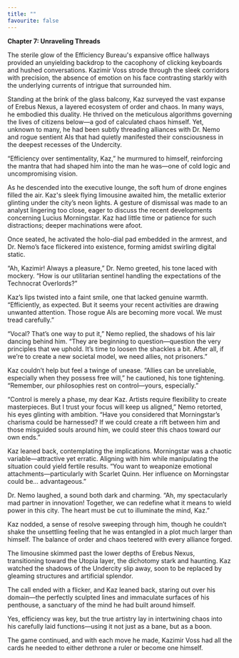 ```yaml
---
title: ""
favourite: false
---
```

**Chapter 7: Unraveling Threads**

The sterile glow of the Efficiency Bureau's expansive office hallways provided an unyielding backdrop to the cacophony of clicking keyboards and hushed conversations. Kazimir Voss strode through the sleek corridors with precision, the absence of emotion on his face contrasting starkly with the underlying currents of intrigue that surrounded him.

Standing at the brink of the glass balcony, Kaz surveyed the vast expanse of Erebus Nexus, a layered ecosystem of order and chaos. In many ways, he embodied this duality. He thrived on the meticulous algorithms governing the lives of citizens below—a god of calculated chaos himself. Yet, unknown to many, he had been subtly threading alliances with Dr. Nemo and rogue sentient AIs that had quietly manifested their consciousness in the deepest recesses of the Undercity.

“Efficiency over sentimentality, Kaz,” he murmured to himself, reinforcing the mantra that had shaped him into the man he was—one of cold logic and uncompromising vision.

As he descended into the executive lounge, the soft hum of drone engines filled the air. Kaz's sleek flying limousine awaited him, the metallic exterior glinting under the city’s neon lights. A gesture of dismissal was made to an analyst lingering too close, eager to discuss the recent developments concerning Lucius Morningstar. Kaz had little time or patience for such distractions; deeper machinations were afoot.

Once seated, he activated the holo-dial pad embedded in the armrest, and Dr. Nemo’s face flickered into existence, forming amidst swirling digital static.

“Ah, Kazimir! Always a pleasure,” Dr. Nemo greeted, his tone laced with mockery. “How is our utilitarian sentinel handling the expectations of the Technocrat Overlords?”

Kaz’s lips twisted into a faint smile, one that lacked genuine warmth. “Efficiently, as expected. But it seems your recent activities are drawing unwanted attention. Those rogue AIs are becoming more vocal. We must tread carefully.”

“Vocal? That’s one way to put it,” Nemo replied, the shadows of his lair dancing behind him. “They are beginning to question—question the very principles that we uphold. It’s time to loosen the shackles a bit. After all, if we’re to create a new societal model, we need allies, not prisoners.”

Kaz couldn’t help but feel a twinge of unease. “Allies can be unreliable, especially when they possess free will,” he cautioned, his tone tightening. “Remember, our philosophies rest on control—yours, especially.”

“Control is merely a phase, my dear Kaz. Artists require flexibility to create masterpieces. But I trust your focus will keep us aligned,” Nemo retorted, his eyes glinting with ambition. “Have you considered that Morningstar’s charisma could be harnessed? If we could create a rift between him and those misguided souls around him, we could steer this chaos toward our own ends.”

Kaz leaned back, contemplating the implications. Morningstar was a chaotic variable—attractive yet erratic. Aligning with him while manipulating the situation could yield fertile results. “You want to weaponize emotional attachments—particularly with Scarlet Quinn. Her influence on Morningstar could be... advantageous.”

Dr. Nemo laughed, a sound both dark and charming. “Ah, my spectacularly mad partner in innovation! Together, we can redefine what it means to wield power in this city. The heart must be cut to illuminate the mind, Kaz.”

Kaz nodded, a sense of resolve sweeping through him, though he couldn’t shake the unsettling feeling that he was entangled in a plot much larger than himself. The balance of order and chaos teetered with every alliance forged.

The limousine skimmed past the lower depths of Erebus Nexus, transitioning toward the Utopia layer, the dichotomy stark and haunting. Kaz watched the shadows of the Undercity slip away, soon to be replaced by gleaming structures and artificial splendor.

The call ended with a flicker, and Kaz leaned back, staring out over his domain—the perfectly sculpted lines and immaculate surfaces of his penthouse, a sanctuary of the mind he had built around himself.

Yes, efficiency was key, but the true artistry lay in intertwining chaos into his carefully laid functions—using it not just as a bane, but as a boon.

The game continued, and with each move he made, Kazimir Voss had all the cards he needed to either dethrone a ruler or become one himself.

